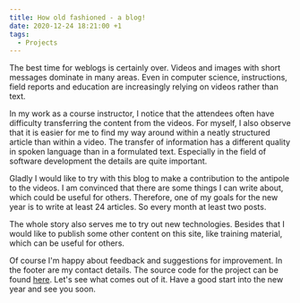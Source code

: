 ```yaml
---
title: How old fashioned - a blog!
date: 2020-12-24 18:21:00 +1
tags:
  - Projects
---
```


The best time for weblogs is certainly over. Videos and images with short messages dominate in many areas. Even in computer science, instructions, field reports and education are increasingly relying on videos rather than text.

In my work as a course instructor, I notice that the attendees often have difficulty transferring the content from the videos. For myself, I also observe that it is easier for me to find my way around within a neatly structured article than within a video. The transfer of information has a different quality in spoken language than in a formulated text. Especially in the field of software development the details are quite important.

Gladly I would like to try with this blog to make a contribution to the antipole to the videos. I am convinced that there are some things I can write about, which could be useful for others. Therefore, one of my goals for the new year is to write at least 24 articles. So every month at least two posts.

The whole story also serves me to try out new technologies. Besides that I would like to publish some other content on this site, like training material, which can be useful for others.

Of course I'm happy about feedback and suggestions for improvement. In the footer are my contact details. The source code for the project can be found [here](https://github.com/openscript/obin.ch). Let's see what comes out of it. Have a good start into the new year and see you soon.
